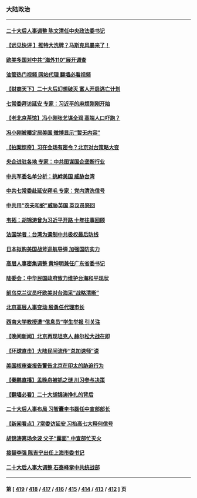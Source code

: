 ### 大陆政治
---
#### [二十大后人事调整 陈文清任中央政法委书记](../../pages/ncid277/n13855058.md?10291245) 
#### [【远见快评 】推特大洗牌？马斯克风暴来了！](../../pages/ncid277/n13854994.md?10291245) 
#### [欧美多国对中共“海外110”展开调查](../../pages/ncid277/n13855016.md?10291245) 
#### [油管热门视频 网站代理 翻墙必看视频](http://132.145.103.77:81/youtube.html?10291245)
#### [【财商天下】二十大后幻想破灭 富人开启逃亡计划](../../pages/ncid277/n13854942.md?10291245) 
#### [七常委拜访延安 专家：习近平的麻烦刚刚开始](../../pages/ncid277/n13854077.md?10291245) 
#### [【老北京茶馆】冯小刚张艺谋全润 高端人口吓跑？](../../pages/ncid277/n13854914.md?10291245) 
#### [冯小刚被曝定居美国 微博显示“暂无内容”](../../pages/ncid277/n13854953.md?10291245) 
#### [【拍案惊奇】习在会场有密令？北京对台策略大变](../../pages/ncid277/n13854895.md?10291245) 
#### [央企进驻各地 专家：中共图谋国企垄断行业](../../pages/ncid277/n13854554.md?10291245) 
#### [中共军委名单分析：挑衅美国 威胁台湾](../../pages/ncid277/n13854548.md?10291245) 
#### [中共七常委赴延安拜毛 专家：党内清洗信号](../../pages/ncid277/n13854500.md?10291245) 
#### [中共用“农夫和蛇”威胁英国 英议员怒回](../../pages/ncid277/n13854850.md?10291245) 
#### [韦拓：胡锦涛曾为习近平开路 十年往事回顾](../../pages/ncid277/n13854543.md?10291245) 
#### [法国学者：台湾为遏制中共极权最后防线](../../pages/ncid277/n13854662.md?10291245) 
#### [日本拟购美国战斧巡航导弹 加强国防实力](../../pages/ncid277/n13854645.md?10291245) 
#### [高层人事密集调整 黄坤明兼任广东省委书记](../../pages/ncid277/n13854646.md?10291245) 
#### [陆委会：中华民国政府致力维护台海和平现状](../../pages/ncid277/n13854424.md?10291245) 
#### [前乌克兰议员吁欧美对台海采“战略清晰”](../../pages/ncid277/n13854634.md?10291245) 
#### [北京高层人事变动 殷勇任代理市长](../../pages/ncid277/n13854616.md?10291245) 
#### [西南大学教授遭“信息员”学生举报 引关注](../../pages/ncid277/n13854557.md?10291245) 
#### [【晚间新闻】北京再现坦克人 赫尔松大战在即](../../pages/ncid277/n13854593.md?10291245) 
#### [【环球直击】大陆民间流传“总加速师”说](../../pages/ncid277/n13854595.md?10291245) 
#### [美国核审查报告警告北京在印太的胁迫行为](../../pages/ncid277/n13854269.md?10291245) 
#### [【秦鹏直播】孟晚舟被抓之谜 川习参与决策](../../pages/ncid277/n13854289.md?10291245) 
#### [【翻墙必看】二十大胡锦涛挣扎的背后](../../pages/ncid277/n13854392.md?10291245) 
#### [二十大后人事布局 习智囊李书磊任中宣部部长](../../pages/ncid277/n13854377.md?10291245) 
#### [【新闻看点】7常委访延安 习抬高七大释何信号](../../pages/ncid277/n13854162.md?10291245) 
#### [胡锦涛离场余波 父子“露面” 中宣部忙灭火](../../pages/ncid277/n13854177.md?10291245) 
#### [接替李强 陈吉宁出任上海市委书记](../../pages/ncid277/n13854363.md?10291245) 
#### [二十大后人事大调整 石泰峰掌中共统战部](../../pages/ncid277/n13854350.md?10291245) 

---
#### 第 [ [419](./419.md?10291245) / [418](./418.md?10291245) / [417](./417.md?10291245) / [416](./416.md?10291245) / [415](./415.md?10291245) / [414](./414.md?10291245) / [413](./413.md?10291245) / [412](./412.md?10291245) ] 页
